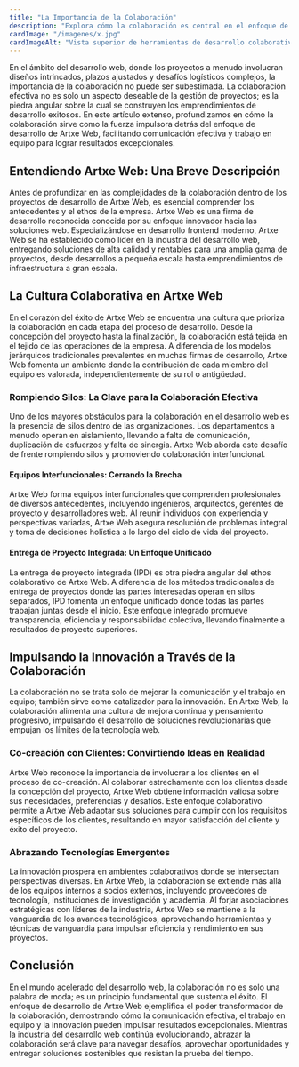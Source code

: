 ```yaml
---
title: "La Importancia de la Colaboración"
description: "Explora cómo la colaboración es central en el enfoque de desarrollo de Artxe Web, impulsando comunicación efectiva y trabajo en equipo para lograr resultados excepcionales."
cardImage: "/imagenes/x.jpg"
cardImageAlt: "Vista superior de herramientas de desarrollo colaborativo"
---
```


En el ámbito del desarrollo web, donde los proyectos a menudo involucran diseños intrincados, plazos ajustados y desafíos logísticos complejos, la importancia de la colaboración no puede ser subestimada. La colaboración efectiva no es solo un aspecto deseable de la gestión de proyectos; es la piedra angular sobre la cual se construyen los emprendimientos de desarrollo exitosos. En este artículo extenso, profundizamos en cómo la colaboración sirve como la fuerza impulsora detrás del enfoque de desarrollo de Artxe Web, facilitando comunicación efectiva y trabajo en equipo para lograr resultados excepcionales.

## Entendiendo Artxe Web: Una Breve Descripción

Antes de profundizar en las complejidades de la colaboración dentro de los proyectos de desarrollo de Artxe Web, es esencial comprender los antecedentes y el ethos de la empresa. Artxe Web es una firma de desarrollo reconocida conocida por su enfoque innovador hacia las soluciones web. Especializándose en desarrollo frontend moderno, Artxe Web se ha establecido como líder en la industria del desarrollo web, entregando soluciones de alta calidad y rentables para una amplia gama de proyectos, desde desarrollos a pequeña escala hasta emprendimientos de infraestructura a gran escala.

## La Cultura Colaborativa en Artxe Web

En el corazón del éxito de Artxe Web se encuentra una cultura que prioriza la colaboración en cada etapa del proceso de desarrollo. Desde la concepción del proyecto hasta la finalización, la colaboración está tejida en el tejido de las operaciones de la empresa. A diferencia de los modelos jerárquicos tradicionales prevalentes en muchas firmas de desarrollo, Artxe Web fomenta un ambiente donde la contribución de cada miembro del equipo es valorada, independientemente de su rol o antigüedad.

### Rompiendo Silos: La Clave para la Colaboración Efectiva

Uno de los mayores obstáculos para la colaboración en el desarrollo web es la presencia de silos dentro de las organizaciones. Los departamentos a menudo operan en aislamiento, llevando a falta de comunicación, duplicación de esfuerzos y falta de sinergia. Artxe Web aborda este desafío de frente rompiendo silos y promoviendo colaboración interfuncional.

#### Equipos Interfuncionales: Cerrando la Brecha

Artxe Web forma equipos interfuncionales que comprenden profesionales de diversos antecedentes, incluyendo ingenieros, arquitectos, gerentes de proyecto y desarrolladores web. Al reunir individuos con experiencia y perspectivas variadas, Artxe Web asegura resolución de problemas integral y toma de decisiones holística a lo largo del ciclo de vida del proyecto.

#### Entrega de Proyecto Integrada: Un Enfoque Unificado

La entrega de proyecto integrada (IPD) es otra piedra angular del ethos colaborativo de Artxe Web. A diferencia de los métodos tradicionales de entrega de proyectos donde las partes interesadas operan en silos separados, IPD fomenta un enfoque unificado donde todas las partes trabajan juntas desde el inicio. Este enfoque integrado promueve transparencia, eficiencia y responsabilidad colectiva, llevando finalmente a resultados de proyecto superiores.

## Impulsando la Innovación a Través de la Colaboración

La colaboración no se trata solo de mejorar la comunicación y el trabajo en equipo; también sirve como catalizador para la innovación. En Artxe Web, la colaboración alimenta una cultura de mejora continua y pensamiento progresivo, impulsando el desarrollo de soluciones revolucionarias que empujan los límites de la tecnología web.

### Co-creación con Clientes: Convirtiendo Ideas en Realidad

Artxe Web reconoce la importancia de involucrar a los clientes en el proceso de co-creación. Al colaborar estrechamente con los clientes desde la concepción del proyecto, Artxe Web obtiene información valiosa sobre sus necesidades, preferencias y desafíos. Este enfoque colaborativo permite a Artxe Web adaptar sus soluciones para cumplir con los requisitos específicos de los clientes, resultando en mayor satisfacción del cliente y éxito del proyecto.

### Abrazando Tecnologías Emergentes

La innovación prospera en ambientes colaborativos donde se intersectan perspectivas diversas. En Artxe Web, la colaboración se extiende más allá de los equipos internos a socios externos, incluyendo proveedores de tecnología, instituciones de investigación y academia. Al forjar asociaciones estratégicas con líderes de la industria, Artxe Web se mantiene a la vanguardia de los avances tecnológicos, aprovechando herramientas y técnicas de vanguardia para impulsar eficiencia y rendimiento en sus proyectos.

## Conclusión

En el mundo acelerado del desarrollo web, la colaboración no es solo una palabra de moda; es un principio fundamental que sustenta el éxito. El enfoque de desarrollo de Artxe Web ejemplifica el poder transformador de la colaboración, demostrando cómo la comunicación efectiva, el trabajo en equipo y la innovación pueden impulsar resultados excepcionales. Mientras la industria del desarrollo web continúa evolucionando, abrazar la colaboración será clave para navegar desafíos, aprovechar oportunidades y entregar soluciones sostenibles que resistan la prueba del tiempo.